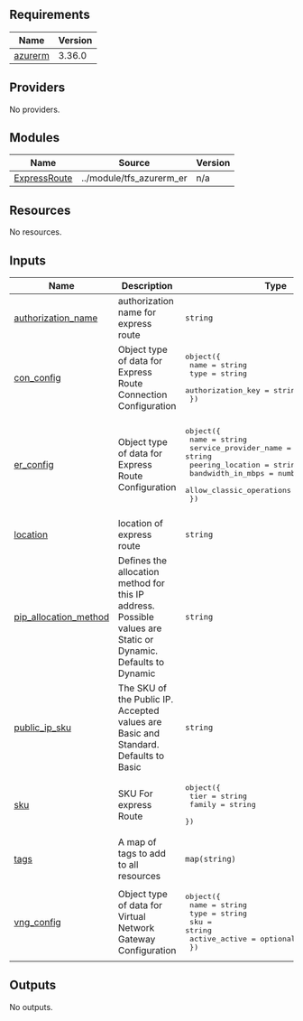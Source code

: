 <!-- BEGIN_TF_DOCS -->
## Requirements

| Name | Version |
|------|---------|
| <a name="requirement_azurerm"></a> [azurerm](#requirement\_azurerm) | 3.36.0 |

## Providers

No providers.

## Modules

| Name | Source | Version |
|------|--------|---------|
| <a name="module_ExpressRoute"></a> [ExpressRoute](#module\_ExpressRoute) | ../module/tfs_azurerm_er | n/a |

## Resources

No resources.

## Inputs

| Name | Description | Type | Default | Required |
|------|-------------|------|---------|:--------:|
| <a name="input_authorization_name"></a> [authorization\_name](#input\_authorization\_name) | authorization name for express route | `string` | `"auth_name"` | no |
| <a name="input_con_config"></a> [con\_config](#input\_con\_config) | Object type of data for Express Route Connection Configuration | <pre>object({<br>    name              = string<br>    type              = string<br>    authorization_key = string<br>  })</pre> | <pre>{<br>  "authorization_key": "XJbFYyIQQD56H8mgAtl",<br>  "name": "connections_gw",<br>  "type": "ExpressRoute"<br>}</pre> | no |
| <a name="input_er_config"></a> [er\_config](#input\_er\_config) | Object type of data for Express Route Configuration | <pre>object({<br>    name                     = string<br>    service_provider_name    = string<br>    peering_location         = string<br>    bandwidth_in_mbps        = number<br>    allow_classic_operations = optional(bool)<br>  })</pre> | <pre>{<br>  "allow_classic_operations": false,<br>  "bandwidth_in_mbps": 1,<br>  "name": "er_gatway",<br>  "peering_location": "Silicon Valley",<br>  "service_provider_name": "AT&T Netbond"<br>}</pre> | no |
| <a name="input_location"></a> [location](#input\_location) | location of express route | `string` | n/a | yes |
| <a name="input_pip_allocation_method"></a> [pip\_allocation\_method](#input\_pip\_allocation\_method) | Defines the allocation method for this IP address. Possible values are Static or Dynamic. Defaults to Dynamic | `string` | `"Static"` | no |
| <a name="input_public_ip_sku"></a> [public\_ip\_sku](#input\_public\_ip\_sku) | The SKU of the Public IP. Accepted values are Basic and Standard. Defaults to Basic | `string` | `"Standard"` | no |
| <a name="input_sku"></a> [sku](#input\_sku) | SKU For express Route | <pre>object({<br>    tier   = string<br>    family = string<br>  })</pre> | <pre>{<br>  "family": "MeteredData",<br>  "tier": "Standard"<br>}</pre> | no |
| <a name="input_tags"></a> [tags](#input\_tags) | A map of tags to add to all resources | `map(string)` | `{}` | no |
| <a name="input_vng_config"></a> [vng\_config](#input\_vng\_config) | Object type of data for Virtual Network Gateway Configuration | <pre>object({<br>    name          = string<br>    type          = string<br>    sku           = string<br>    active_active = optional(bool)<br>  })</pre> | <pre>{<br>  "active_active": false,<br>  "name": "vpn_gateway",<br>  "sku": "HighPerformance",<br>  "type": "ExpressRoute"<br>}</pre> | no |

## Outputs

No outputs.
<!-- END_TF_DOCS -->
